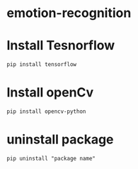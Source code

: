 # emotion-recognition

# Install Tesnorflow

```
pip install tensorflow

```

# Install openCv

```
pip install opencv-python

```

# uninstall package

```
pip uninstall "package name"

```
